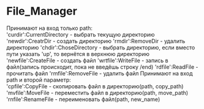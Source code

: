 # File_Manager
Принимают на вход только path:  
  'curdir':CurrentDirectory - выбрать текущую директорию
  'newdir':CreatrDir - создать директорию
  'rmdir':RemoveDir - удалить директорию
  'chdir':ChoseDirectory - выбрать директорию, если вместо пути указать 'up', то вернётся в верхнюю директорию
  'newfile':CreateFile - создать файл
  'wrtfile':WriteFile - запись в файл(запись происходит, пока не введёшь строку /end)
  'rdfile':ReadFile - прочитать файл
  'rmfile':RemoveFile - удалить файл
Принимают на вход path и второй параметр:  
  'cpfile':CopyFile - скопировать файл в директорию(path, copy_path)
  'mvfile':MoveFile - переместить файл в директорию(path, move_path)
  'rnfile':RenameFile - переименовать файл(path, new_name)

